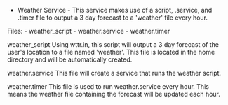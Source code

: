 - Weather Service - 
This service makes use of a script, .service, and .timer file to output a 3 day
forecast to a 'weather' file every hour.

Files:
    - weather_script
    - weather.service
    - weather.timer

weather_script
Using wttr.in, this script will output a 3 day forecast of the user's location
to a file named 'weather'. This file is located in the home directory and will be 
automatically created.

weather.service
This file will create a service that runs the weather script.

weather.timer
This file is used to run weather.service every hour. This means the weather file
containing the forecast will be updated each hour.


